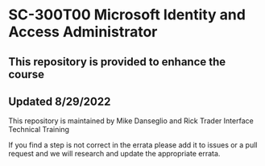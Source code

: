 # SC-300T00 Microsoft Identity and Access Administrator
 
## This repository is provided to enhance the course
## Updated 8/29/2022

This repository is maintained by Mike Danseglio and Rick Trader
Interface Technical Training

If you find a step is not correct in the errata please add it to issues or a pull request and we will research and update the appropriate errata.